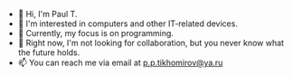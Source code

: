 - 👋 Hi, I'm Paul T.
- 👀 I'm interested in computers and other IT-related devices.
- 🌱 Currently, my focus is on programming.
- 💞️ Right now, I'm not looking for collaboration, but you never know what the future holds.
- 📫 You can reach me via email at p.p.tikhomirov@ya.ru

<!---
paulvlg/paulvlg is a ✨ special ✨ repository because its `README.md` (this file) appears on your GitHub profile.
You can click the Preview link to take a look at your changes.
--->
